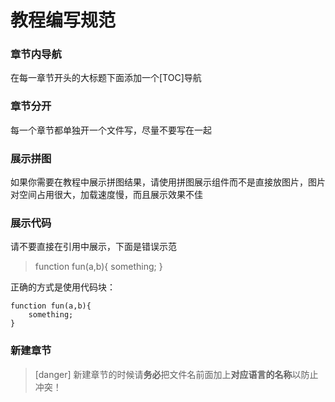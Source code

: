 # 教程编写规范
### 章节内导航
在每一章节开头的大标题下面添加一个[TOC]导航
### 章节分开
每一个章节都单独开一个文件写，尽量不要写在一起
### 展示拼图
如果你需要在教程中展示拼图结果，请使用拼图展示组件而不是直接放图片，图片对空间占用很大，加载速度慢，而且展示效果不佳
### 展示代码
请不要直接在引用中展示，下面是错误示范
> function fun(a,b){
>      something;
> }

正确的方式是使用代码块：
```
function fun(a,b){
    something;
}
```
### 新建章节
>[danger] 新建章节的时候请**务必**把文件名前面加上**对应语言的名称**以防止冲突！